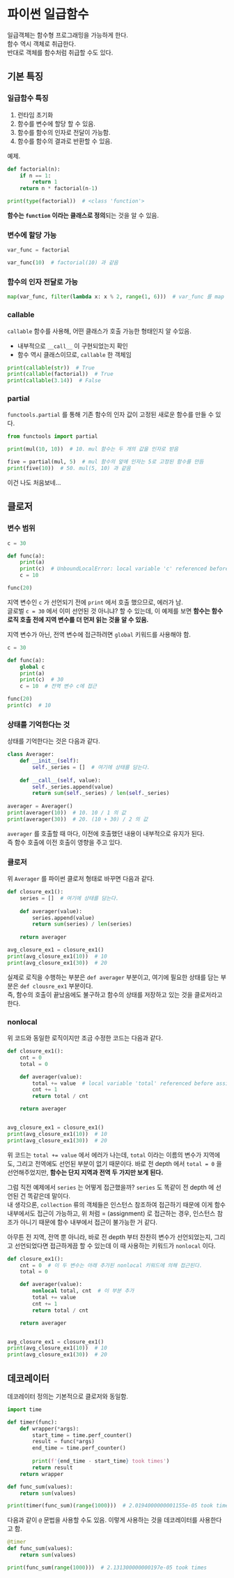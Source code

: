 # 파이썬 일급함수

일급객체는 함수형 프로그래밍을 가능하게 한다.  
함수 역시 객체로 취급한다.  
반대로 객체를 함수처럼 취급할 수도 있다.



## 기본 특징

### 일급함수 특징

1. 런타임 초기화
2. 함수를 변수에 할당 할 수 있음.
3. 함수를 함수의 인자로 전달이 가능함.
4. 함수를 함수의 결과로 반환할 수 있음.

예제.

```python
def factorial(n):
    if n == 1:
        return 1
    return n * factorial(n-1)

print(type(factorial))  # <class 'function'>
```

**함수는 `function` 이라는 클래스로 정의**되는 것을 알 수 있음.



### 변수에 할당 가능

```python
var_func = factorial

var_func(10)  # factorial(10) 과 같음
```



### 함수의 인자 전달로 가능

```python
map(var_func, filter(lambda x: x % 2, range(1, 6)))  # var_func 를 map 함수의 인자로 넘김
```



### callable 

`callable` 함수를 사용해, 어떤 클래스가 호출 가능한 형태인지 알 수있음.

- 내부적으로 `__call__` 이 구현되었는지 확인
- 함수 역시 클래스이므로, `callable` 한 객체임

```python
print(callable(str))  # True
print(callable(factorial))  # True
print(callable(3.14))  # False
```



### partial

`functools.partial` 를 통해 기존 함수의 인자 값이 고정된 새로운 함수를 만들 수 있다.

```python
from functools import partial

print(mul(10, 10))  # 10. mul 함수는 두 개의 값을 인자로 받음

five = partial(mul, 5)  # mul 함수의 앞에 인자는 5로 고정된 함수를 만듬
print(five(10))  # 50. mul(5, 10) 과 같음
```

이건 나도 처음보네...



## 클로저

### 변수 범위

```python
c = 30

def func(a):
    print(a)
    print(c)  # UnboundLocalError: local variable 'c' referenced before assignment
    c = 10

func(20)
```

지역 변수인 `c` 가 선언되기 전에 `print` 에서 호출 했으므로, 에러가 남.  
글로벌 `c = 30` 에서 이미 선언된 것 아니냐? 할 수 있는데, 이 예제를 보면 **함수는 함수 로직 호출 전에 지역 변수를 더 먼저 읽는 것을 알 수 있음.** 

지역 변수가 아닌, 전역 변수에 접근하려면 `global` 키워드를 사용해야 함.

```python
c = 30

def func(a):
    global c
    print(a)
    print(c)  # 30 
    c = 10  # 전역 변수 c에 접근

func(20)
print(c)  # 10
```



### 상태를 기억한다는 것

상태를 기억한다는 것은 다음과 같다.

```python
class Averager:
    def __init__(self):
        self._series = []  # 여기에 상태를 담는다.
        
    def __call__(self, value):
        self._series.append(value)
        return sum(self._series) / len(self._series)
    
averager = Averager()
print(averager(10))  # 10. 10 / 1 의 값
print(averager(30))  # 20. (10 + 30) / 2 의 값
```

`averager` 를 호출할 때 마다, 이전에 호출했던 내용이 내부적으로 유지가 된다.  
즉 함수 호출에 이전 호출이 영향을 주고 있다.



### 클로저

 위 `Averager` 를 파이썬 클로저 형태로 바꾸면 다음과 같다.

```python
def closure_ex1():
    series = []  # 여기에 상태를 담는다.
    
    def averager(value):
        series.append(value)
        return sum(series) / len(series)
    
    return averager

avg_closure_ex1 = closure_ex1()
print(avg_closure_ex1(10))  # 10
print(avg_closure_ex1(30))  # 20
```

실제로 로직을 수행하는 부분은 `def averager` 부분이고, 여기에 필요한 상태를 담는 부분은 `def clousre_ex1` 부분이다.   
즉, 함수의 호출이 끝났음에도 불구하고 함수의 상태를 저장하고 있는 것을 클로저라고 한다.



### nonlocal

위 코드와 동일한 로직이지만 조금 수정한 코드는 다음과 같다.

```python
def closure_ex1():
    cnt = 0
    total = 0

    def averager(value):
        total += value  # local variable 'total' referenced before assignment
        cnt += 1
        return total / cnt

    return averager


avg_closure_ex1 = closure_ex1()
print(avg_closure_ex1(10))  # 10
print(avg_closure_ex1(30))  # 20
```

위 코드는 `total += value` 에서 에러가 나는데, `total` 이라는 이름의 변수가 지역에도, 그리고 전역에도 선언된 부분이 없기 때문이다. 바로 전 depth 에서 `total = 0` 을 선언해주었지만, **함수는 단지 지역과 전역 두 가지만 보게 된다.**

그럼 직전 예제에서 `series` 는 어떻게 접근했을까? `series` 도 똑같이 전 depth 에 선언된 건 똑같은데 말이다.  
내 생각으론, `collection` 류의 객체들은 인스턴스 참조하여 접근하기 때문에 이게 함수 내부에서도 접근이 가능하고,
위 처럼 = (assignment) 로 접근하는 경우, 인스턴스 참조가 아니기 때문에 함수 내부에서 접근이 불가능한 거 같다.

아무튼 전 지역, 전역 뿐 아니라, 바로 전 depth 부터 찬찬히 변수가 선언되었는지, 그리고 선언되었다면 접근하게끔 할 수 있는데 이 때 사용하는 키워드가 `nonlocal` 이다.

```python
def closure_ex1():
    cnt = 0  # 이 두 변수는 아래 추가된 nonlocal 키워드에 의해 접근된다.
    total = 0

    def averager(value):
        nonlocal total, cnt  # 이 부분 추가
        total += value
        cnt += 1
        return total / cnt

    return averager


avg_closure_ex1 = closure_ex1()
print(avg_closure_ex1(10))  # 10
print(avg_closure_ex1(30))  # 20
```



## 데코레이터

데코레이터 정의는 기본적으로 클로저와 동일함.

```python
import time

def timer(func):
    def wrapper(*args):
        start_time = time.perf_counter()
        result = func(*args)
        end_time = time.perf_counter()
        
        print(f'{end_time - start_time} took times')
        return result
    return wrapper

def func_sum(values):
    return sum(values)

print(timer(func_sum)(range(1000)))  # 2.0194000000001155e-05 took times
```

다음과 같이 `@` 문법을 사용할 수도 있음. 이렇게 사용하는 것을 데코레이터를 사용한다고 함.

```python
@timer
def func_sum(values):
    return sum(values)

print(func_sum(range(1000)))  # 2.131300000000197e-05 took times
```